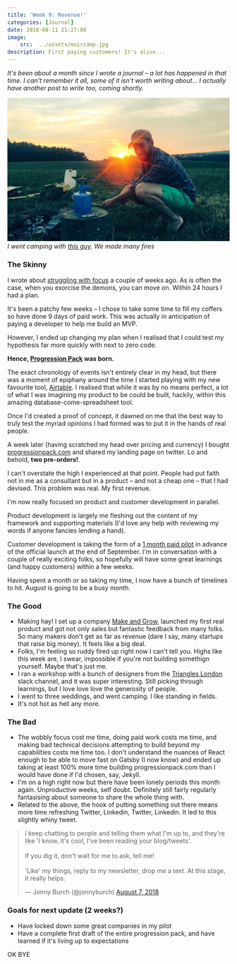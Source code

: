 ```yaml
---
title: 'Week 9: Revenue!'
categories: [Journal]
date: 2018-08-11 21:27:00
image:
    src:  ../assets/muircamp.jpg
description: First paying customers! It's alive...
---
```


_It's been about a month since I wrote a journal – a lot has happened in that time. I can't remember it all, some of it isn't worth writing about... I actually have another post to write too, coming shortly._

![camping](../../assets/muircamp.jpg)*I went camping with [this guy](https://twitter.com/muirwd). We made many fires*

### The Skinny

I wrote about [struggling with focus](/on-focus) a couple of weeks ago. As is often the case, when you exorcise the demons, you can move on. Within 24 hours I had a plan.

It's been a patchy few weeks – I chose to take some time to fill my coffers so have done 9 days of paid work. This was actually in anticipation of paying a developer to help me build an MVP.

However, I ended up changing my plan when I realised that I could test my hypothesis far more quickly with next to zero code.

<b>Hence, [Progression Pack](https://progressionpack.com) was born.</b>

The exact chronology of events isn't entirely clear in my head, but there was a moment of epiphany around the time I started playing with my new favourite tool, [Airtable](https://airtable.com). I realised that while it was by no means perfect, a lot of what I was imagining my product to be could be built, hackily, within this amazing database-come-spreadsheet tool.

Once I'd created a proof of concept, it dawned on me that the best way to truly test the myriad opinions I had formed was to put it in the hands of real people.

A week later (having scratched my head over pricing and currency) I bought [progressionpack.com](https://progressionpack.com) and shared my landing page on twitter. Lo and behold, <b>two pre-orders!</b>.

I can't overstate the high I experienced at that point. People had put faith not in me as a consultant but in a product – and not a cheap one – that I had devised. This problem was real. My first revenue.

I'm now really focused on product and customer development in parallel.

Product development is largely me fleshing out the content of my framework and supporting materials (I'd love any help with reviewing my words if anyone fancies lending a hand).

Customer development is taking the form of a [1 month paid pilot](https://progressionpack.com/pilot) in advance of the official launch at the end of September. I'm in conversation with a couple of really exciting folks, so hopefully will have some great learnings (and happy customers) within a few weeks.

Having spent a month or so taking my time, I now have a bunch of timelines to hit. August is going to be a busy month.

### The Good

- Making hay! I set up a company [Make and Grow](https://progression.team), launched my first real product and got not only sales but fantastic feedback from many folks. So many makers don't get as far as revenue (dare I say, many startups that raise big money). It feels like a big deal.
- Folks, I'm feeling so ruddy fired up right now I can't tell you. Highs like this week are, I swear, impossible if you're not building somethign yourself. Maybe that's just me.
- I ran a workshop with a bunch of designers from the [Triangles London](https://triangles-slack.com) slack channel, and it was super interesting. Still picking through learnings, but I love love love the generosity of people.
- I went to three weddings, and went camping. I like standing in fields.
- It's not hot as hell any more.

### The Bad

- The wobbly focus cost me time, doing paid work costs me time, and making bad technical decisions attempting to build beyond my capabilities costs me time too. I don't understand the nuances of React enough to be able to move fast on Gatsby (I now know) and ended up taking at least 100% more time building progressionpack.com than I would have done if I'd chosen, say, Jekyll.
- I'm on a high right now but there have been lonely periods this month again. Unproductive weeks, self doubt. Definitely still fairly regularly fantasising about someone to share the whole thing with.
- Related to the above, the hook of putting something out there means more time refreshing Twitter, Linkedin, Twitter, Linkedin. It led to this slightly whiny tweet.
<blockquote class="twitter-tweet" data-lang="en"><p lang="en" dir="ltr">I keep chatting to people and telling them what I&#39;m up to, and they&#39;re like &#39;I know, it&#39;s cool, I&#39;ve been reading your blog/tweets&#39;. <br><br>If you dig it, don&#39;t wait for me to ask, tell me! <br><br>&#39;Like&#39; my things, reply to my newsletter, drop me a text. At this stage, it really helps.</p>&mdash; Jonny Burch (@jonnyburch) <a href="https://twitter.com/jonnyburch/status/1026880440798511104?ref_src=twsrc%5Etfw">August 7, 2018</a></blockquote>

### Goals for next update (2 weeks?)

- Have locked down some great companies in my pilot
- Have a complete first draft of the entire progression pack, and have learned if it's living up to expectations

OK BYE
